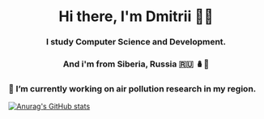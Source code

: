 <h1 align="center">Hi there, I'm Dmitrii 👋🏻</h1> 
<h3 align="center">I study Computer Science and Development. </h3>
<h3 align="center">And i'm from Siberia, Russia  🇷🇺 🪆🐻</h3>

### 🔭 I’m currently working on air pollution research in my region.

 [![Anurag's GitHub stats](https://github-readme-stats.vercel.app/api?username=anuraghazra)](https://github.com/anuraghazra/github-readme-stats)
<!--
**SpaceSurfer999/SpaceSurfer999** is a ✨ _special_ ✨ repository because its `README.md` (this file) appears on your GitHub profile.

Here are some ideas to get you started:

- 🔭 I’m currently working on ...
- 🌱 I’m currently learning ...
- 👯 I’m looking to collaborate on ...
- 🤔 I’m looking for help with ...
- 💬 Ask me about ...
- 📫 How to reach me: ...
- 😄 Pronouns: ...
- ⚡ Fun fact: ...
-->
